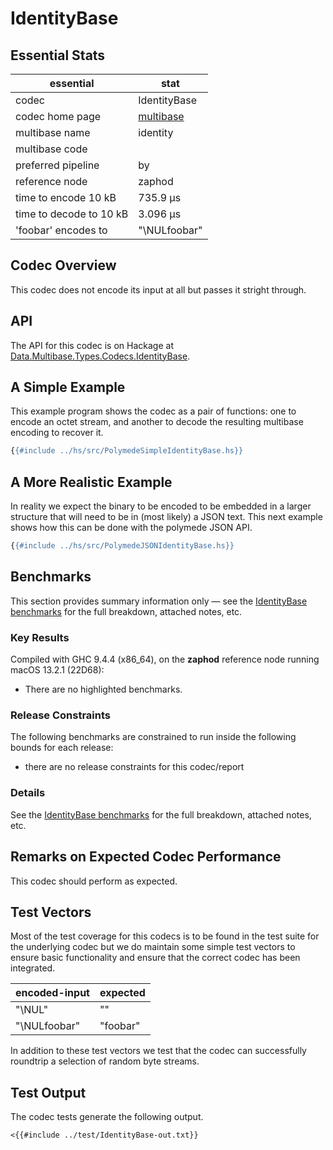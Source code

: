 # IdentityBase

## Essential Stats

| essential               | stat                                                   |
| ----------------------- | ------------------------------------------------------ |
| codec                   | IdentityBase                                           |
| codec home page         | [multibase](https://github.com/multiformats/multibase) |
| multibase name          | identity                                               |
| multibase code          |                                                        |
| preferred pipeline      | by                                                     |
| reference node          | zaphod                                                 |
| time to encode 10 kB    | 735.9 μs                                               |
| time to decode to 10 kB | 3.096 μs                                               |
| 'foobar' encodes to     | "\NULfoobar"                                           |


## Codec Overview

This codec does not encode its input at all but passes it stright through.

## API

The API for this codec is on Hackage at [Data.Multibase.Types.Codecs.IdentityBase](https://hackage.haskell.org/package/polymede-0.0.0.1/docs/Data-Multibase-Types-Codecs-IdentityBase.html).

## A Simple Example

This example program shows the codec as a pair of functions: one to encode an octet stream, 
and another to decode the resulting multibase encoding to recover it.

```haskell
{{#include ../hs/src/PolymedeSimpleIdentityBase.hs}}
```

## A More Realistic Example

In reality we expect the binary to be encoded to be embedded in a larger structure that will need
to be in (most likely) a JSON text. This next example shows how this can be done with the polymede
JSON API.

```haskell
{{#include ../hs/src/PolymedeJSONIdentityBase.hs}}
```

## Benchmarks


This section provides summary information only &mdash; see the [IdentityBase benchmarks](https://cdornan.github.io/polymede-benchmarks/benchmarks/0.0.0.1/IdentityBase.html) for the full
breakdown, attached notes, etc.

### Key Results

Compiled with GHC 9.4.4 (x86_64), on the **zaphod** reference node running macOS 13.2.1 (22D68):

* There are no highlighted benchmarks.

### Release Constraints

The following benchmarks are constrained to run inside the following bounds for each release:

* there are no release constraints for this codec/report

### Details

See the [IdentityBase benchmarks](https://cdornan.github.io/polymede-benchmarks/benchmarks/0.0.0.1/IdentityBase.html) for the full breakdown, attached notes, etc.


## Remarks on Expected Codec Performance

This codec should perform as expected.


## Test Vectors

Most of the test coverage for this codecs is to be found in the test suite for the underlying
codec but we do maintain some simple test vectors to ensure basic functionality and ensure that 
the correct codec has been integrated.

| encoded-input | expected |
| ------------- | -------- |
| "\NUL"        | ""       |
| "\NULfoobar"  | "foobar" |


In addition to these test vectors we test that the codec can successfully roundtrip a selection of 
random byte streams.

## Test Output

The codec tests generate the following output.

```
<{{#include ../test/IdentityBase-out.txt}}
```
